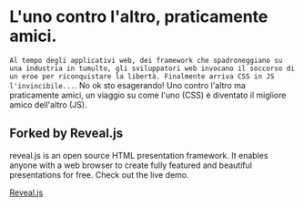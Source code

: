 # L'uno contro l'altro, praticamente amici.

`Al tempo degli applicativi web, dei framework che spadroneggiano su una industria in tumulto, gli sviluppatori web invocano il soccorso di un eroe per riconquistare la libertà. Finalmente arriva CSS in JS l'invincibile...`. No ok sto esagerando!
Uno contro l'altro ma praticamente amici, un viaggio su come l'uno (CSS) è diventato il migliore amico dell'altro (JS).

## Forked by Reveal.js

reveal.js is an open source HTML presentation framework. It enables anyone with a web browser to create fully featured and beautiful presentations for free. Check out the live demo.

[Reveal.js](https://revealjs.com/)
